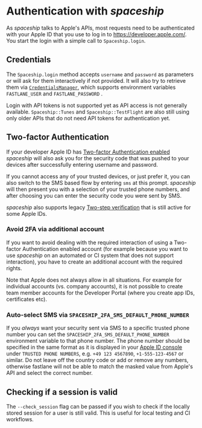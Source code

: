 # Authentication with _spaceship_

As _spaceship_ talks to Apple's APIs, most requests need to be authenticated with your Apple ID that you use to log in to https://developer.apple.com/. You start the login with a simple call to `Spaceship.login`.

## Credentials

The `Spaceship.login` method accepts `username` and `password` as parameters or will ask for them interactively if not provided. It will also try to retrieve them via [`CredentialsManager`](https://github.com/fastlane/fastlane/tree/master/credentials_manager), which supports environment variables `FASTLANE_USER` and `FASTLANE_PASSWORD` .

Login with API tokens is not supported yet as API access is not generally available. `Spaceship::Tunes` and `Spaceship::TestFlight` are also still using only older APIs that do not need API tokens for authentication yet.

## Two-factor Authentication

If your developer Apple ID has [Two-factor Authentication enabled](https://developer.apple.com/support/account/authentication/) _spaceship_ will also ask you for the security code that was pushed to your devices after successfully entering username and password.

If you cannot access any of your trusted devices, or just prefer it, you can also switch to the SMS based flow by entering `sms` at this prompt. _spaceship_ will then present you with a selection of your trusted phone numbers, and after choosing you can enter the security code you were sent by SMS.

_spaceship_ also supports legacy [Two-step verification](https://support.apple.com/en-us/HT204152) that is still active for some Apple IDs.

### Avoid 2FA via additional account

If you want to avoid dealing with the required interaction of using a Two-factor Authentication enabled account (for example because you want to use _spaceship_ on an automated or CI system that does not support interaction), you have to create an additional account with the required rights.

Note that Apple does not always allow in all situations. For example for individual accounts (vs. company accounts), it is not possible to create team member accounts for the Developer Portal (where you create app IDs, certificates etc).

### Auto-select SMS via `SPACESHIP_2FA_SMS_DEFAULT_PHONE_NUMBER`

If you _always_ want your security sent via SMS to a specific trusted phone number you can set the `SPACESHIP_2FA_SMS_DEFAULT_PHONE_NUMBER` environment variable to that phone number. The phone number should be specified in the same format as it is displayed in your [Apple ID console](https://appleid.apple.com/) under `TRUSTED PHONE NUMBERS`, e.g. `+49 123 4567890`, `+1-555-123-4567` or similar. Do not leave off the country code or add or remove any numbers, otherwise fastlane will not be able to match the masked value from Apple's API and select the correct number.

## Checking if a session is valid

The `--check_session` flag can be passed if you wish to check if the locally stored session for a user is still valid. This is useful for local testing and CI workflows.
